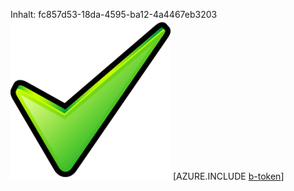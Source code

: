Inhalt: fc857d53-18da-4595-ba12-4a4467eb3203![Bild](0792704d-cb7f-43f4-88fc-ce44b73641a3.png)
[AZURE.INCLUDE [b-token](5d8116f4-373d-4a44-b60d-ff31b05be11d.md)]
